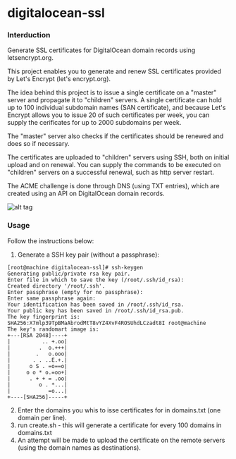# digitalocean-ssl

### Interduction

Generate SSL certificates for DigitalOcean domain records using letsencrypt.org.

This project enables you to generate and renew SSL certificates provided by Let's Encrypt (let's encrypt.org).

The idea behind this project is to issue a single certificate on a "master" server and propagate it to "children" servers. A single certificate can hold up to 100 individual subdomain names (SAN certificate), and because Let's Encrypt allows you to issue 20 of such certificates per week, you can supply the cerificates for up to 2000 subdomains per week.

The "master" server also checks if the certificates should be renewed and does so if necessary.

The certificates are uploaded to "children" servers using SSH, both on initial upload and on renewal. You can supply the commands to be executed on "children" servers on a successful renewal, such as http server restart.

The ACME challenge is done through DNS (using TXT entries), which are created using an API on DigitalOcean domain records.

![alt tag](https://igorsaric.github.io/images/cert.svg)

### Usage

Follow the instructions below:

1. Generate a SSH key pair (without a passphrase):

```
[root@machine digitalocean-ssl]# ssh-keygen
Generating public/private rsa key pair.
Enter file in which to save the key (/root/.ssh/id_rsa):
Created directory '/root/.ssh'.
Enter passphrase (empty for no passphrase):
Enter same passphrase again:
Your identification has been saved in /root/.ssh/id_rsa.
Your public key has been saved in /root/.ssh/id_rsa.pub.
The key fingerprint is:
SHA256:X7mlp39TpBMaAbrodMtT8vYZ4XvF4ROSUhdLCzadt8I root@machine
The key's randomart image is:
+---[RSA 2048]----+
|          .. +.oo|
|         .  o.+++|
|        .   o.ooo|
|       . . ..E.+.|
|      o S . =o==o|
|     o o * o.=oo+|
|      . + + = .oo|
|         o . *...|
|            =o...|
+----[SHA256]-----+
```

2. Enter the domains you whis to isse certificates for in domains.txt (one domain per line).
3. run create.sh - this will generate a certificate for every 100 domains in domains.txt
4. An attempt will be made to upload the certificate on the remote servers (using the domain names as destinations).
